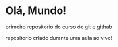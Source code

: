 # Olá, Mundo!
 primeiro repositorio do curso de git e githab

repositorio criado durante uma aula ao vivo!
